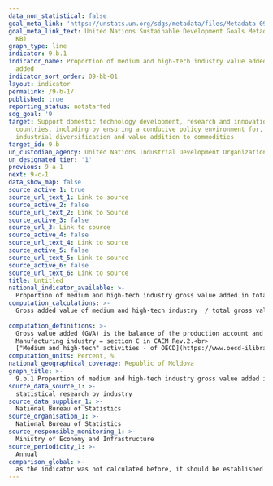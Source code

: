 ```yaml
---
data_non_statistical: false
goal_meta_link: 'https://unstats.un.org/sdgs/metadata/files/Metadata-09-0B-01.pdf '
goal_meta_link_text: United Nations Sustainable Development Goals Metadata (PDF 332
  KB)
graph_type: line
indicator: 9.b.1
indicator_name: Proportion of medium and high-tech industry value added in total value
  added
indicator_sort_order: 09-bb-01
layout: indicator
permalink: /9-b-1/
published: true
reporting_status: notstarted
sdg_goal: '9'
target: Support domestic technology development, research and innovation in developing
  countries, including by ensuring a conducive policy environment for, inter alia,
  industrial diversification and value addition to commodities
target_id: 9.b
un_custodian_agency: United Nations Industrial Development Organization (UNIDO)
un_designated_tier: '1'
previous: 9-a-1
next: 9-c-1
data_show_map: false
source_active_1: true
source_url_text_1: Link to source
source_active_2: false
source_url_text_2: Link to Source
source_active_3: false
source_url_3: Link to source
source_active_4: false
source_url_text_4: Link to source
source_active_5: false
source_url_text_5: Link to source
source_active_6: false
source_url_text_6: Link to source
title: Untitled
national_indicator_available: >-
  Proportion of medium and high-tech industry gross value added in total value added of manufacturing industry
computation_calculations: >-
  Gross added value of medium and high-tech industry  / total gross value added in manufacturing industry *100.<br> 
  
computation_definitions: >-
  Gross value added (GVA) is the balance of the production account and is measured as the difference between the value of manufactured goods and services (assessed at the basic prices) and the intermediary consumption (assessed at the buyer's prices), hence representing the newly created value in the production process. GVA is distributed by economic activities according to  NACE rev.2. <br> 
  Manufacturing industry = section C in CAEM Rev.2.<br> 
  ["Medium and high-tech" activities - of OECD](https://www.oecd-ilibrary.org/science-and-technology/oecd-taxonomy-of-economic-activities-based-on-r-d-intensity_5jlv73sqqp8r-en), or [Eurostat classification](https://ec.europa.eu/eurostat/statistics-explained/index.php/Glossary:High-tech_classification_of_manufacturing_industries) - which are similar with small exceptions.
computation_units: Percent, %
national_geographical_coverage: Republic of Moldova
graph_title: >-
  9.b.1 Proportion of medium and high-tech industry gross value added in total value added of manufacturing industry 
source_data_source_1: >-
  statistical research by industry  
source_data_supplier_1: >-
  National Bureau of Statistics
source_organisation_1: >-
  National Bureau of Statistics
source_responsible_monitoring_1: >-
  Ministry of Economy and Infrastructure
source_periodicity_1: >-
  Annual
comparison_global: >-
  as the indicator was not calculated before, it should be established if it corresponds fully or partially with the list of activities from the industry with advanced or medium technology 
---
```

